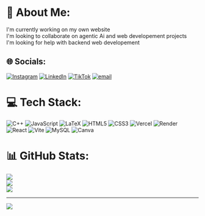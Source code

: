 # 💫 About Me:
I'm currently working on my own website<br>I'm looking to collaborate on agentic Ai and web developement projects<br>I'm looking for help with backend web developement<br>


## 🌐 Socials:
[![Instagram](https://img.shields.io/badge/Instagram-%23E4405F.svg?logo=Instagram&logoColor=white)](https://instagram.com/houcine-mrz) [![LinkedIn](https://img.shields.io/badge/LinkedIn-%230077B5.svg?logo=linkedin&logoColor=white)]([https://www.linkedin.com/in/mohammed-housseyn-merzougui-0a40b0334/]) [![TikTok](https://img.shields.io/badge/TikTok-%23000000.svg?logo=TikTok&logoColor=white)](https://tiktok.com/@houcine.mrz) [![email](https://img.shields.io/badge/Email-D14836?logo=gmail&logoColor=white)](mailto:houcinemer10@gmail.com) 

# 💻 Tech Stack:
![C++](https://img.shields.io/badge/c++-%2300599C.svg?style=for-the-badge&logo=c%2B%2B&logoColor=white) ![JavaScript](https://img.shields.io/badge/javascript-%23323330.svg?style=for-the-badge&logo=javascript&logoColor=%23F7DF1E) ![LaTeX](https://img.shields.io/badge/latex-%23008080.svg?style=for-the-badge&logo=latex&logoColor=white) ![HTML5](https://img.shields.io/badge/html5-%23E34F26.svg?style=for-the-badge&logo=html5&logoColor=white) ![CSS3](https://img.shields.io/badge/css3-%231572B6.svg?style=for-the-badge&logo=css3&logoColor=white) ![Vercel](https://img.shields.io/badge/vercel-%23000000.svg?style=for-the-badge&logo=vercel&logoColor=white) ![Render](https://img.shields.io/badge/Render-%46E3B7.svg?style=for-the-badge&logo=render&logoColor=white) ![React](https://img.shields.io/badge/react-%2320232a.svg?style=for-the-badge&logo=react&logoColor=%2361DAFB) ![Vite](https://img.shields.io/badge/vite-%23646CFF.svg?style=for-the-badge&logo=vite&logoColor=white) ![MySQL](https://img.shields.io/badge/mysql-4479A1.svg?style=for-the-badge&logo=mysql&logoColor=white) ![Canva](https://img.shields.io/badge/Canva-%2300C4CC.svg?style=for-the-badge&logo=Canva&logoColor=white)
# 📊 GitHub Stats:
![](https://github-readme-stats.vercel.app/api?username=Houcine-mer&theme=dark&hide_border=false&include_all_commits=true&count_private=true)<br/>
![](https://nirzak-streak-stats.vercel.app/?user=Houcine-mer&theme=dark&hide_border=false)<br/>
![](https://github-readme-stats.vercel.app/api/top-langs/?username=Houcine-mer&theme=dark&hide_border=false&include_all_commits=true&count_private=true&layout=compact)

---
[![](https://visitcount.itsvg.in/api?id=Houcine-mer&icon=0&color=0)](https://visitcount.itsvg.in)

<!-- Proudly created with GPRM ( https://gprm.itsvg.in ) -->
